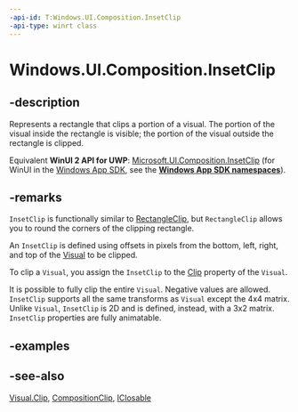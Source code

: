 ```yaml
---
-api-id: T:Windows.UI.Composition.InsetClip
-api-type: winrt class
---
```


<!-- Class syntax.
public class InsetClip : Windows.UI.Composition.CompositionClip, Windows.UI.Composition.IInsetClip
-->

# Windows.UI.Composition.InsetClip

## -description

Represents a rectangle that clips a portion of a visual. The portion of the visual inside the rectangle is visible; the portion of the visual outside the rectangle is clipped.

Equivalent **WinUI 2 API for UWP**: [Microsoft.UI.Composition.InsetClip](/windows/winui/api/microsoft.ui.composition.insetclip) (for WinUI in the [Windows App SDK](/windows/apps/windows-app-sdk/), see the **[Windows App SDK namespaces](/windows/windows-app-sdk/api/winrt/)**).

## -remarks

`InsetClip` is functionally similar to [RectangleClip](rectangleclip.md), but `RectangleClip` allows you to round the corners of the clipping rectangle.

An `InsetClip` is defined using offsets in pixels from the bottom, left, right, and top of the [Visual](visual.md) to be clipped.

To clip a `Visual`, you assign the `InsetClip` to the [Clip](visual_clip.md) property of the `Visual`.

It is possible to fully clip the entire `Visual`. Negative values are allowed. `InsetClip` supports all the same transforms as `Visual` except the 4x4 matrix. Unlike `Visual`, `InsetClip` is 2D and is defined, instead, with a 3x2 matrix. `InsetClip` properties are fully animatable.

## -examples

## -see-also

[Visual.Clip](visual_clip.md), [CompositionClip](compositionclip.md), [IClosable](../windows.foundation/iclosable.md)
